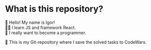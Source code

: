# What is this repository? #

👋 Hello! My name is Igor!  
👨‍💻 I learn JS and framework React.  
🤟 I really want to become a programmer.

💪 This is my Git-repository where I save the solved tasks to CodeWars.
